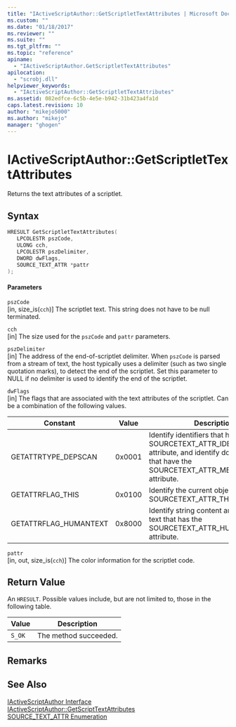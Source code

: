 ```yaml
---
title: "IActiveScriptAuthor::GetScriptletTextAttributes | Microsoft Docs"
ms.custom: ""
ms.date: "01/18/2017"
ms.reviewer: ""
ms.suite: ""
ms.tgt_pltfrm: ""
ms.topic: "reference"
apiname: 
  - "IActiveScriptAuthor.GetScriptletTextAttributes"
apilocation: 
  - "scrobj.dll"
helpviewer_keywords: 
  - "IActiveScriptAuthor::GetScriptletTextAttributes"
ms.assetid: 082edfce-6c5b-4e5e-b942-31b423a4fa1d
caps.latest.revision: 10
author: "mikejo5000"
ms.author: "mikejo"
manager: "ghogen"
---
```

# IActiveScriptAuthor::GetScriptletTextAttributes
Returns the text attributes of a scriptlet.  
  
## Syntax  
  
```cpp
HRESULT GetScriptletTextAttributes(  
   LPCOLESTR pszCode,  
   ULONG cch,  
   LPCOLESTR pszDelimiter,  
   DWORD dwFlags,  
   SOURCE_TEXT_ATTR *pattr  
);  
```  
  
#### Parameters  
 `pszCode`  
 [in, size_is(`cch`)] The scriptlet text. This string does not have to be null terminated.  
  
 `cch`  
 [in] The size used for the `pszCode` and `pattr` parameters.  
  
 `pszDelimiter`  
 [in] The address of the end-of-scriptlet delimiter. When `pszCode` is parsed from a stream of text, the host typically uses a delimiter (such as two single quotation marks), to detect the end of the scriptlet. Set this parameter to NULL if no delimiter is used to identify the end of the scriptlet.  
  
 `dwFlags`  
 [in] The flags that are associated with the text attributes of the scriptlet. Can be a combination of the following values.  
  
|Constant|Value|Description|  
|--------------|-----------|-----------------|  
|GETATTRTYPE_DEPSCAN|0x0001|Identify identifiers that have the SOURCETEXT_ATTR_IDENTIFIER attribute, and identify dot operators that have the SOURCETEXT_ATTR_MEMBERLOOKUP attribute.|  
|GETATTRFLAG_THIS|0x0100|Identify the current object that has the SOURCETEXT_ATTR_THIS attribute.|  
|GETATTRFLAG_HUMANTEXT|0x8000|Identify string content and comment text that has the SOURCETEXT_ATTR_HUMANTEXT attribute.|  
  
 `pattr`  
 [in, out, size_is(`cch`)] The color information for the scriptlet code.  
  
## Return Value  
 An `HRESULT`. Possible values include, but are not limited to, those in the following table.  
  
|Value|Description|  
|-----------|-----------------|  
|`S_OK`|The method succeeded.|  
  
## Remarks  
  
## See Also  
 [IActiveScriptAuthor Interface](../../winscript/reference/iactivescriptauthor-interface.md)   
 [IActiveScriptAuthor::GetScriptTextAttributes](../../winscript/reference/iactivescriptauthor-getscripttextattributes.md)   
 [SOURCE_TEXT_ATTR Enumeration](../../winscript/reference/source-text-attr-enumeration.md)